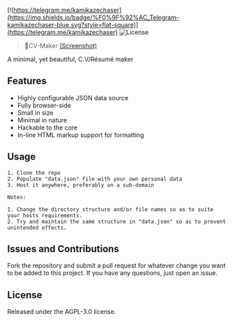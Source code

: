 [![https://telegram.me/kamikazechaser](https://img.shields.io/badge/%F0%9F%92%AC_Telegram-kamikazechaser-blue.svg?style=flat-square)](https://telegram.me/kamikazechaser)
![License](https://img.shields.io/github/license/kamikazechaser/cv-maker.svg?style=flat-square)
> 📝CV-Maker [(Screenshot)](https://imgur.com/a/zTuR2wy)

A minimal, yet beautiful, C.V/Résumé maker 

## Features

- Highly configurable JSON data source
- Fully browser-side
- Small in size
- Minimal in nature
- Hackable to the core
- In-line HTML markup support for formatting

## Usage

```
1. Clone the repo
2. Populate "data.json" file with your own personal data
3. Host it anywhere, preferably on a sub-domain

Notes:

1. Change the directory structure and/or file names so as to suite your hosts requirements.
2. Try and maintain the same structure in "data.json" so as to prevent unintended effects.
```

## Issues and Contributions

Fork the repository and submit a pull request for whatever change you want to be added to this project. If you have any questions, just open an issue.

## License

Released under the AGPL-3.0 license.